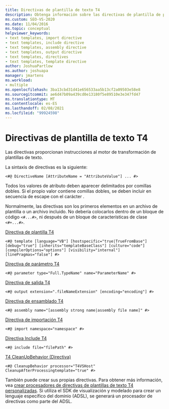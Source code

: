 ```yaml
---
title: Directivas de plantilla de texto T4
description: Obtenga información sobre las directivas de plantilla de prueba de T4 y cómo proporcionan instrucciones al motor de transformación de plantillas de texto.
ms.custom: SEO-VS-2020
ms.date: 11/04/2016
ms.topic: conceptual
helpviewer_keywords:
- text templates, import directive
- text templates, include directive
- text templates, assembly directive
- text templates, output directive
- text templates, directives
- text templates, template directive
author: JoshuaPartlow
ms.author: joshuapa
manager: jmartens
ms.workload:
- multiple
ms.openlocfilehash: 3ba13cbd31d41e656533aa5b13cf2a09503e58e8
ms.sourcegitcommit: ae6d47b09a439cd0e13180f5e89510e3e347fd47
ms.translationtype: MT
ms.contentlocale: es-ES
ms.lasthandoff: 02/08/2021
ms.locfileid: "99924598"
---
```

# <a name="t4-text-template-directives"></a>Directivas de plantilla de texto T4

Las directivas proporcionan instrucciones al motor de transformación de plantillas de texto.

La sintaxis de directivas es la siguiente:

```
<#@ DirectiveName [AttributeName = "AttributeValue"] ... #>
```

Todos los valores de atributo deben aparecer delimitados por comillas dobles. Si el propio valor contiene comillas dobles, se deben incluir en secuencia de escape con el carácter \.

Normalmente, las directivas son los primeros elementos en un archivo de plantilla o un archivo incluido. No debería colocarlos dentro de un bloque de código `<#...#>`, ni después de un bloque de características de clase `<#+...#>`.

[Directiva de plantilla T4](../modeling/t4-template-directive.md)

```
<#@ template [language="VB"] [hostspecific="true|TrueFromBase"] [debug="true"] [inherits="templateBaseClass"] [culture="code"] [compilerOptions="options"] [visibility="internal"] [linePragmas="false"] #>
```

[Directiva de parámetro T4](../modeling/t4-parameter-directive.md)

```
<#@ parameter type="Full.TypeName" name="ParameterName" #>
```

[Directiva de salida T4](../modeling/t4-output-directive.md)

```
<#@ output extension=".fileNameExtension" [encoding="encoding"] #>
```

[Directiva de ensamblado T4](../modeling/t4-assembly-directive.md)

```
<#@ assembly name="[assembly strong name|assembly file name]" #>
```

[Directiva de importación T4](../modeling/t4-import-directive.md)

```
<#@ import namespace="namespace" #>
```

[Directiva Include T4](../modeling/t4-include-directive.md)

```
<#@ include file="filePath" #>
```

[T4 CleanUpBehavior (Directiva)](../modeling/t4-cleanupbehavior-directive.md)

```
<#@ CleanupBehavior processor="T4VSHost" CleanupAfterProcessingtemplate="true" #>
```

También puede crear sus propias directivas. Para obtener más información, vea [crear procesadores de directivas de plantillas de texto T4 personalizadas](../modeling/creating-custom-t4-text-template-directive-processors.md). Si utiliza el SDK de visualización y modelado para crear un lenguaje específico del dominio (ADSL), se generará un procesador de directivas como parte del ADSL.
